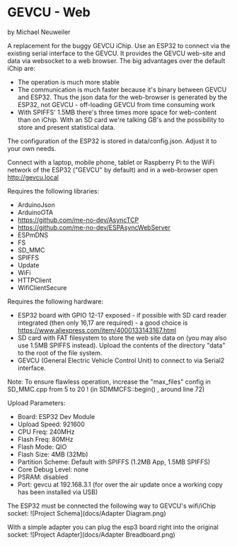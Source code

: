 GEVCU - Web
=================
by Michael Neuweiler

A replacement for the buggy GEVCU iChip. Use an ESP32 to connect via the existing serial interface
to the GEVCU. It provides the GEVCU web-site and data via websocket to a web browser.
The big advantages over the default iChip are:
* The operation is much more stable
* The communication is much faster because it's binary between GEVCU and ESP32. Thus the json data
for the web-browser is generated by the ESP32, not GEVCU - off-loading GEVCU from time consuming work
* With SPIFFS' 1.5MB there's three times more space for web-content than on iChip. With an SD card we're talking GB's and the possibility to store and present statistical data.

The configuration of the ESP32 is stored in data/config.json. Adjust it to your own needs. 

Connect with a laptop, mobile phone, tablet or Raspberry Pi to the WiFi network of the ESP32 ("GEVCU" by default) and in a web-browser open http://gevcu.local 

Requires the following libraries:
* ArduinoJson
* ArduinoOTA
* https://github.com/me-no-dev/AsyncTCP
* https://github.com/me-no-dev/ESPAsyncWebServer
* ESPmDNS
* FS
* SD_MMC
* SPIFFS
* Update
* WiFi
* HTTPClient
* WifiClientSecure

Requires the following hardware:
* ESP32 board with GPIO 12-17 exposed - if possible with SD card reader integrated (then only 16,17 are required) - a good choice is https://www.aliexpress.com/item/4000133143167.html
* SD card with FAT filesystem to store the web site data on (you may also use 1.5MB SPIFFS instead).
Upload the contents of the directory "data" to the root of the file system.
* GEVCU (General Electric Vehicle Control Unit) to connect to via Serial2 interface.

Note: To ensure flawless operation, increase the "max_files" config in SD_MMC.cpp from 5 to 20 !
      (in SDMMCFS::begin() , around line 72)

Upload Parameters:
* Board: ESP32 Dev Module
* Upload Speed: 921600
* CPU Freq: 240MHz
* Flash Freq: 80MHz
* Flash Mode: QIO
* Flash Size: 4MB (32Mb)
* Partition Scheme: Default with SPIFFS (1.2MB App, 1.5MB SPIFFS)
* Core Debug Level: none
* PSRAM: disabled
* Port: gevcu at 192.168.3.1 (for over the air update once a working copy has been installed via USB)

The ESP32 must be connected the following way to GEVCU's wifi/iChip socket:
![Project Schema](docs/Adapter Diagram.png)

With a simple adapter you can plug the esp3 board right into the original socket:
![Project Adapter](docs/Adapter Breadboard.png)
